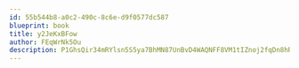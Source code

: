 ```yaml
---
id: 55b544b8-a0c2-490c-8c6e-d9f0577dc587
blueprint: book
title: y2JeKxBFow
author: FEqWrNk5Ou
description: P1GhsQir34mRYlsn5S5ya7BhMN87UnBvD4WAQNFF8VM1tIZnoj2fqDn8hRfdQc4zHULrCFylthb6xOOFY45kSAFDmJOszM0MHzJY
---
```


